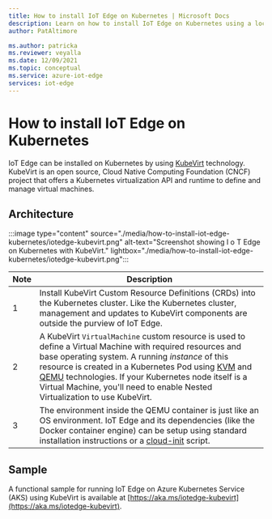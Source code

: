 ```yaml
---
title: How to install IoT Edge on Kubernetes | Microsoft Docs 
description: Learn on how to install IoT Edge on Kubernetes using a local development cluster environment
author: PatAltimore

ms.author: patricka
ms.reviewer: veyalla
ms.date: 12/09/2021
ms.topic: conceptual
ms.service: azure-iot-edge
services: iot-edge
---
```


# How to install IoT Edge on Kubernetes

IoT Edge can be installed on Kubernetes by using [KubeVirt](https://www.cncf.io/projects/kubevirt/) technology. KubeVirt is an open source, Cloud Native Computing Foundation (CNCF) project that offers a Kubernetes virtualization API and runtime to define and manage virtual machines. 

## Architecture

:::image type="content" source="./media/how-to-install-iot-edge-kubernetes/iotedge-kubevirt.png" alt-text="Screenshot showing I o T Edge on Kubernetes with KubeVirt." lightbox="./media/how-to-install-iot-edge-kubernetes/iotedge-kubevirt.png":::

| Note | Description |
|-|-|
|  1 | Install KubeVirt Custom Resource Definitions (CRDs) into the Kubernetes cluster. Like the Kubernetes cluster, management and updates to KubeVirt components are outside the purview of IoT Edge. |
|  2️ | A KubeVirt `VirtualMachine` custom resource is used to define a Virtual Machine with required resources and base operating system. A running *instance* of this resource is created in a Kubernetes Pod using [KVM](https://en.wikipedia.org/wiki/Kernel-based_Virtual_Machine) and [QEMU](https://wiki.qemu.org/Main_Page) technologies. If your Kubernetes node itself is a Virtual Machine, you'll need to enable Nested Virtualization to use KubeVirt.|
|  3️ | The environment inside the QEMU container is just like an OS environment. IoT Edge and its dependencies (like the Docker container engine) can be setup using standard installation instructions or a [cloud-init](https://github.com/Azure-Samples/IoT-Edge-K8s-KubeVirt-Deployment/blob/12e3192b66aa9b49157c8ee9f6b832b322659f2f/deployment/helm/templates/_helper.tpl#L31) script. |

## Sample
A functional sample for running IoT Edge on Azure Kubernetes Service (AKS) using KubeVirt is available at [https://aka.ms/iotedge-kubevirt](https://aka.ms/iotedge-kubevirt). 
